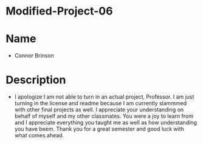 # Modified-Project-06

# Name
- Connor Brinson

# Description
 - I apologize I am not able to turn in an actual project, Professor. I am just turning in the license and readme because I am currently slammmed with other final projects as well. I appreciate your understanding on behalf of myself and my other classmates. You were a joy to learn from and I appreciate everything you taught me as well as how understanding you have beem. Thank you for a great semester and good luck with what comes ahead.
 
